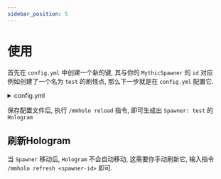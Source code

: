 ```yaml
---
sidebar_position: 5
---
```


# 使用

首先在 `config.yml` 中创建一个新的键, 其与你的 `MythicSpawner` 的 `id` 对应  
例如创建了一个名为 `test` 的刷怪点, 那么下一步就是在 `config.yml` 配置它.

<details>
<summary> config.yml </summary>

```yaml title="hologramText:"
test:
  - '%name%'
  - '&c&l重生时间'
  - '%warmup%'
```

</details>  

保存配置文件后, 执行 `/mmholo reload` 指令, 即可生成出 `Spawner: test` 的 `Hologram`

## 刷新Hologram

当 `Spawner` 移动后, `Hologram` 不会自动移动, 这需要你手动刷新它, 输入指令 `/mmholo refresh <spawner-id>` 即可.